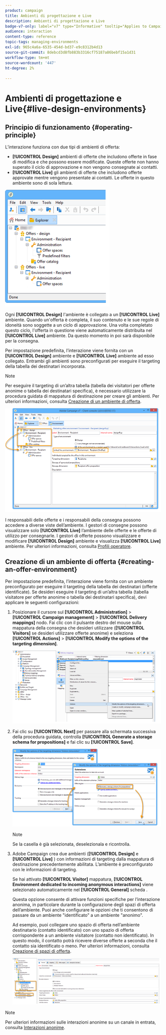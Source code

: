 ```yaml
---
product: campaign
title: Ambienti di progettazione e Live
description: Ambienti di progettazione e Live
badge-v7-only: label="v7" type="Informative" tooltip="Applies to Campaign Classic v7 only"
audience: interaction
content-type: reference
topic-tags: managing-environments
exl-id: 965c4a6a-6535-454d-bd37-e9c8312b4d13
source-git-commit: 8debcd3d8fb883b3316cf75187a86bebf15a1d31
workflow-type: tm+mt
source-wordcount: '447'
ht-degree: 2%

---
```


# Ambienti di progettazione e Live{#live-design-environments}



## Principio di funzionamento {#operating-principle}

L’interazione funziona con due tipi di ambienti di offerta:

* **[!UICONTROL Design]** ambienti di offerte che includono offerte in fase di modifica e che possono essere modificate. Queste offerte non hanno superato il ciclo di approvazione e non vengono consegnate ai contatti.
* **[!UICONTROL Live]** gli ambienti di offerte che includono offerte approvate mentre vengono presentate ai contatti. Le offerte in questo ambiente sono di sola lettura.

![](assets/offer_environments_overview_001.png)

Ogni **[!UICONTROL Design]** l&#39;ambiente è collegato a un **[!UICONTROL Live]** ambiente. Quando un&#39;offerta è completa, il suo contenuto e le sue regole di idoneità sono soggette a un ciclo di approvazione. Una volta completato questo ciclo, l&#39;offerta in questione viene automaticamente distribuita nel **[!UICONTROL Live]** ambiente. Da questo momento in poi sarà disponibile per la consegna.

Per impostazione predefinita, l’interazione viene fornita con un **[!UICONTROL Design]** ambiente e **[!UICONTROL Live]** ambiente ad esso collegato. Entrambi gli ambienti sono preconfigurati per eseguire il targeting della tabella dei destinatari incorporata.

>[!NOTE]
>
>Per eseguire il targeting di un’altra tabella (tabella dei visitatori per offerte anonime o tabella dei destinatari specifica), è necessario utilizzare la procedura guidata di mappatura di destinazione per creare gli ambienti. Per ulteriori informazioni, consulta [Creazione di un ambiente di offerta](#creating-an-offer-environment).

![](assets/offer_environments_overview_002.png)

I responsabili delle offerte e i responsabili della consegna possono accedere a diverse viste dell’ambiente. I gestori di consegne possono visualizzare solo **[!UICONTROL Live]** l’ambiente delle offerte e le offerte di utilizzo per consegnarle. I gestori di offerte possono visualizzare e modificare **[!UICONTROL Design]** ambiente e visualizza **[!UICONTROL Live]** ambiente. Per ulteriori informazioni, consulta [Profili operatore](../../interaction/using/operator-profiles.md).

## Creazione di un ambiente di offerta {#creating-an-offer-environment}

Per impostazione predefinita, l’interazione viene fornita con un ambiente preconfigurato per eseguire il targeting della tabella dei destinatari (offerte identificate). Se desideri eseguire il targeting di un’altra tabella (tabella visitatore per offerte anonime o tabella dei destinatari specifica), devi applicare le seguenti configurazioni:

1. Posizionare il cursore sul **[!UICONTROL Administration]** > **[!UICONTROL Campaign management]** > **[!UICONTROL Delivery mappings]** nodo. Fai clic con il pulsante destro del mouse sulla mappatura della consegna che desideri utilizzare (**[!UICONTROL Visitors]** se desideri utilizzare offerte anonime) e seleziona **[!UICONTROL Actions]** > **[!UICONTROL Modify the options of the targeting dimension]**.

   ![](assets/offer_env_anonymous_001.png)

1. Fai clic su **[!UICONTROL Next]** per passare alla schermata successiva della procedura guidata, controlla **[!UICONTROL Generate a storage schema for propositions]** e fai clic su **[!UICONTROL Save]**.

   ![](assets/offer_env_anonymous_002.png)

   >[!NOTE]
   >
   >Se la casella è già selezionata, deselezionala e ricontrolla.

1. Adobe Campaign crea due ambienti (**[!UICONTROL Design]** e **[!UICONTROL Live]** ) con informazioni di targeting dalla mappatura di destinazione precedentemente abilitata. L’ambiente è preconfigurato con le informazioni di targeting.

   Se hai attivato **[!UICONTROL Visitor]** mappatura, **[!UICONTROL Environment dedicated to incoming anonymous interactions]** viene selezionato automaticamente nel **[!UICONTROL General]** scheda .

   Questa opzione consente di attivare funzioni specifiche per l’interazione anonima, in particolare durante la configurazione degli spazi di offerta dell’ambiente. Puoi anche configurare le opzioni che ti consentono di passare da un ambiente &quot;identificato&quot; a un ambiente &quot;anonimo&quot;.

   Ad esempio, puoi collegare uno spazio di offerta nell’ambiente destinatario (contatto identificato) con uno spazio di offerta corrispondente a un ambiente visitatore (contatto non identificato). In questo modo, il contatto potrà ricevere diverse offerte a seconda che il contatto sia identificato o meno. Per ulteriori informazioni, consulta [Creazione di spazi di offerta](../../interaction/using/creating-offer-spaces.md).

   ![](assets/offer_env_anonymous_003.png)

>[!NOTE]
>
>Per ulteriori informazioni sulle interazioni anonime su un canale in entrata, consulta [Interazioni anonime](../../interaction/using/anonymous-interactions.md).
